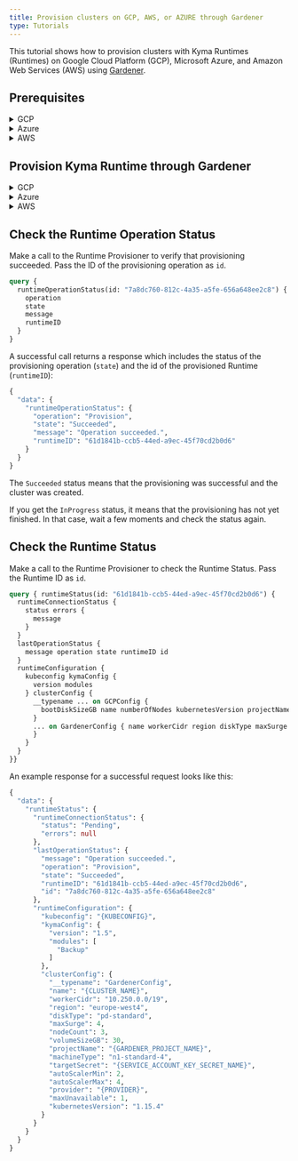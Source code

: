 ```yaml
---
title: Provision clusters on GCP, AWS, or AZURE through Gardener
type: Tutorials
---
```


This tutorial shows how to provision clusters with Kyma Runtimes (Runtimes) on Google Cloud Platform (GCP), Microsoft Azure, and Amazon Web Services (AWS) using [Gardener](https://dashboard.garden.canary.k8s.ondemand.com).

## Prerequisites

<div tabs name="Prerequisites" group="Provisioning-Gardener">
  <details>
  <summary>
  GCP
  </summary>
  
  - Existing project on GCP
  - Existing project on Gardener
  - Service account for GCP with the following roles:
      * Service Account Admin
      * Service Account Token Creator
      * Service Account User
      * Compute Admin
  - Key generated for your service account downloaded in the `json` format
  </details>
  
  <details>
  <summary>
  Azure
  </summary>
  
  - Existing project on Gardener
  - Valid Azure Subscription with the Contributor role and the Subscription ID 
  - Existing App registration on Azure and its following credentials:
    * Application ID (Client ID)
    * Directory ID (Tenant ID)
    * Client secret (application password)

  </details>
  
  <details>
  <summary>
  AWS
  </summary>
  
    
  </details>
</div>

## Provision Kyma Runtime through Gardener

<div tabs name="Provisioning" group="Provisioning-Gardener">
  <details>
  <summary>
  GCP
  </summary>

  To provision Kyma Runtime on GCP, follow these steps:

  1. Access your project on [Gardener](https://dashboard.garden.canary.k8s.ondemand.com).

  2. In the **Secrets** tab, add a new Google Secret for GCP. Use the `json` file with the service account key you downloaded from GCP.

  3. In the **Members** tab, create a service account for Gardener. 

  4. Download the service account configuration (`kubeconfig.yaml`) and use it to create a Secret in the `compass-system` Namespace.

  5. Make a call to the Runtime Provisioner to create a cluster on GCP.

      > **NOTE:** To access the Runtime Provisioner, make a call from another Pod in the cluster containing the Runtime Provisioner or forward the port on which the GraphQL Server is listening.
    
      > **NOTE:** The cluster name must not be longer than 21 characters.                                                                    
                                                                          
      ```graphql
      mutation { provisionRuntime(id:"61d1841b-ccb5-44ed-a9ec-45f70cd2b0d6" config: {
        clusterConfig: {
          gardenerConfig: {
            name: "{CLUSTER_NAME}" 
            projectName: "{GARDENER_PROJECT_NAME}" 
            kubernetesVersion: "1.15.4"
            diskType: "pd-standard"
            volumeSizeGB: 30
            nodeCount: 3
            machineType: "n1-standard-4"
            region: "europe-west4"
            provider: "gcp"
              seed: "gcp-eu1"
            targetSecret: "{GCP_SERVICE_ACCOUNT_KEY_SECRET_NAME}"
            workerCidr: "10.250.0.0/19"
            autoScalerMin: 2
            autoScalerMax: 4
            maxSurge: 4
            maxUnavailable: 1
            providerSpecificConfig: { 
              gcpConfig: {
                zone: "europe-west4-a"
              }
            }
          }
        }
        kymaConfig: {
          version: "1.5"
          modules: Backup
        }
        credentials: {
          secretName: "{GAREDENER_SERVICE_ACCOUNT_CONFIGURATION_SECERT_NAME}" 
        }
      }
      )}
      ```
    
      A successful call returns the ID of the provisioning operation:
    
      ```graphql
      {
        "data": {
          "provisionRuntime": "7a8dc760-812c-4a35-a5fe-656a648ee2c8"
        }
      }
      ```
    
      The operation of provisioning is asynchronous. Use the provisioning operation ID to check the Runtime Operation Status and verify that the provisioning was successful.
  </details>

  <details>
  <summary>
  Azure
  </summary>

  To provision Kyma Runtime on Azure, follow these steps:

  1. Access your project on [Gardener](https://dashboard.garden.canary.k8s.ondemand.com).

  2. In the **Secrets** tab, add a new Google Secret for Azure. Use the credentials you got from Azure.

  3. In the **Members** tab, create a service account for Gardener. 

  4. Download the service account configuration (`kubeconfig.yaml`) and use it to create a Secret in the `compass-system` Namespace.

  5. Make a call to the Runtime Provisioner to create a cluster on Azure.

      > **NOTE:** To access the Runtime Provisioner, make a call from another Pod in the cluster containing the Runtime Provisioner or forward the port on which the GraphQL Server is listening.
    
      > **NOTE:** The cluster name must not be longer than 21 characters.                                                                    
                                                                          
      ```graphql
      mutation { provisionRuntime(id:"61d1841b-ccb5-44ed-a9ec-45f70cd1b0d3" config: {
        clusterConfig: {
          gardenerConfig: {
            name: "{CLUSTER_NAME}"
            projectName: "{GARDENER_PROJECT_NAME}"
            kubernetesVersion: "1.15.4"
            diskType: "Standard_LRS"
            volumeSizeGB: 35
            nodeCount: 3
            machineType: "Standard_D2_v3"
            region: "westeurope"
            provider: "azure"
            seed: "az-eu1"
            targetSecret: "{AZURE_APP_REGISTRATION_CLIENT_SECRET}"
            workerCidr: "10.250.0.0/19"
            autoScalerMin: 2
            autoScalerMax: 4
            maxSurge: 4
            maxUnavailable: 1
            providerSpecificConfig: { 
              azureConfig: {
                vnetCidr: "10.250.0.0/19"
              }
            }
          }
        }
        kymaConfig: {
          version: "1.5"
          modules: Backup
        }
        credentials: {
          secretName: "{GARDENER_SERVICE_ACCOUNT_CONFIGURATION_SECRET_NAME}"
        }
      }
      )}
      ```
    
      A successful call returns the ID of the provisioning operation:
    
      ```graphql
      {
        "data": {
          "provisionRuntime": "af0c8122-27ee-4a36-afa5-6e26c39929f2"
        }
      }
      ```
    
      The operation of provisioning is asynchronous. Use the provisioning operation ID to check the Runtime Operation Status and verify that the provisioning was successful.
  </details>
  
  <details>
    <summary>
    AWS
    </summary>
      
    
  </details>
    
</div>

## Check the Runtime Operation Status

Make a call to the Runtime Provisioner to verify that provisioning succeeded. Pass the ID of the provisioning operation as `id`.

```graphql
query { 
  runtimeOperationStatus(id: "7a8dc760-812c-4a35-a5fe-656a648ee2c8") { 
    operation 
    state 
    message 
    runtimeID
  } 
}
```

A successful call returns a response which includes the status of the provisioning operation (`state`) and the id of the provisioned Runtime (`runtimeID`):

```graphql
{
  "data": {
    "runtimeOperationStatus": {
      "operation": "Provision",
      "state": "Succeeded",
      "message": "Operation succeeded.",
      "runtimeID": "61d1841b-ccb5-44ed-a9ec-45f70cd2b0d6"
    }
  }
}
```

The `Succeeded` status means that the provisioning was successful and the cluster was created.

If you get the `InProgress` status, it means that the provisioning has not yet finished. In that case, wait a few moments and check the status again. 

## Check the Runtime Status

Make a call to the Runtime Provisioner to check the Runtime Status. Pass the Runtime ID as `id`. 

```graphql
query { runtimeStatus(id: "61d1841b-ccb5-44ed-a9ec-45f70cd2b0d6") {
  runtimeConnectionStatus {
    status errors {
      message
    } 
  } 
  lastOperationStatus {
    message operation state runtimeID id
  } 
  runtimeConfiguration {
    kubeconfig kymaConfig {
      version modules 
    } clusterConfig {
      __typename ... on GCPConfig {
        bootDiskSizeGB name numberOfNodes kubernetesVersion projectName machineType zone region 
      }
      ... on GardenerConfig { name workerCidr region diskType maxSurge nodeCount volumeSizeGB projectName machineType targetSecret autoScalerMin autoScalerMax provider maxUnavailable kubernetesVersion 
      } 
    } 
  } 
}}
```

An example response for a successful request looks like this:

```graphql
{
  "data": {
    "runtimeStatus": {
      "runtimeConnectionStatus": {
        "status": "Pending",
        "errors": null
      },
      "lastOperationStatus": {
        "message": "Operation succeeded.",
        "operation": "Provision",
        "state": "Succeeded",
        "runtimeID": "61d1841b-ccb5-44ed-a9ec-45f70cd2b0d6",
        "id": "7a8dc760-812c-4a35-a5fe-656a648ee2c8"
      },
      "runtimeConfiguration": {
        "kubeconfig": "{KUBECONFIG}",
        "kymaConfig": {
          "version": "1.5",
          "modules": [
            "Backup"
          ]
        },
        "clusterConfig": {
          "__typename": "GardenerConfig",
          "name": "{CLUSTER_NAME}",
          "workerCidr": "10.250.0.0/19",
          "region": "europe-west4",
          "diskType": "pd-standard",
          "maxSurge": 4,
          "nodeCount": 3,
          "volumeSizeGB": 30,
          "projectName": "{GARDENER_PROJECT_NAME}",
          "machineType": "n1-standard-4",
          "targetSecret": "{SERVICE_ACCOUNT_KEY_SECRET_NAME}",
          "autoScalerMin": 2,
          "autoScalerMax": 4,
          "provider": "{PROVIDER}",
          "maxUnavailable": 1,
          "kubernetesVersion": "1.15.4"
        }
      }
    }
  }
}
```